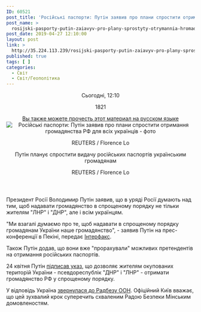 ```yaml
---
ID: 60521
post_title: 'Російські паспорти: Путін заявив про плани спростити отримання громадянства РФ для всіх українців'
post_name: >
  rosijski-pasporty-putin-zaiavyv-pro-plany-sprostyty-otrymannia-hromadianstva-rf-dlia-vsikh-ukraintsiv
post_date: 2019-04-27 12:10:00
layout: post
link: >
  http://35.224.113.239/rosijski-pasporty-putin-zaiavyv-pro-plany-sprostyty-otrymannia-hromadianstva-rf-dlia-vsikh-ukraintsiv/
published: true
tags: [ ]
categories:
  - Світ
  - Світ/Геополітика
---
```

<header class="article__content__head" readability="21.061368209256"><div class="article__content__head__text"> <div class="article__head__additional">
<p>Сьогодні, 12:10</p>
<p><span class="view_number">1821</span></p>
<div class="article__head__additional_switch-lang"><a href="https://nv.ua/world/geopolitics/rossiyskie-pasporta-putin-zayavil-o-planah-uprostit-poluchenie-grazhdanstva-rf-dlya-vseh-ukraincev-50018996.html?prefer_lang=ru">Вы также можете прочесть этот материал на русском языке</a></div> </div>
</div>
<div><img src="https://images.weserv.nl/?url=https://nv.ua/system/Article/posters/002/036/247/900x450/5933e45b9dc44bd33812f6c2241c3283.jpeg&amp;q=75&amp;stamp=20190427120904" alt="Російські паспорти: Путін заявив про плани спростити отримання громадянства РФ для всіх українців - фото"><p class="article__content__head_img-image_copyright article__content__head_img-image_copyright__mobile visible-xs">REUTERS / Florence Lo</p>
</div>
<div class="article__content__head_img-info" readability="33">
<p class="article__content__head_img-caption">Путін планує спростити видачу російських паспортів українським громадянам</p>
<p class="article__content__head_img-image_copyright hidden-xs">REUTERS / Florence Lo</p>
</div>
</header><div class="subtitle" readability="13">
<p>Президент Росії Володимир Путін заявив, що в уряді Росії думають над тим, щоб надавати громадянство в спрощеному порядку не тільки жителям "ЛНР" і "ДНР", але і всім українцям.</p>
</div>
<p dir="ltr">"Ми взагалі думаємо про те, щоб надавати в спрощеному порядку громадянам України наше громадянство", - заявив Путін на прес-конференції в Пекіні, передає <a href="https://www.interfax.ru/russia/659565" rel="nofollow noopener noreferrer" target="_blank">Інтерфакс</a>.</p>
<p dir="ltr">Також Путін додав, що вони вже "прорахували" можливих претендентів на отримання російських паспортів.</p> <p>24 квітня Путін <a href="https://nv.ua/world/geopolitics/putin-uprostil-vydachu-rossiyskih-pasportov-zhitelyam-l-dnr-50018449.html" target="_blank" rel="noopener noreferrer">підписав указ</a>, що дозволяє жителям окупованих територій України - псевдореспублік "ДНР" і "ЛНР" - отримати громадянство РФ у спрощеному порядку.</p>
<p>У відповідь Україна <a href="https://nv.ua/world/geopolitics/rossiyskie-pasporta-dlya-zhiteley-donbassa-ukraina-obratilas-v-sovbez-oon-50018470.html" target="_blank" rel="noopener noreferrer">звернулася до Радбезу ООН</a>. Офіційний Київ вважає, що цей зухвалий крок суперечить схваленим Радою Безпеки Мінським домовленостям.</p>
